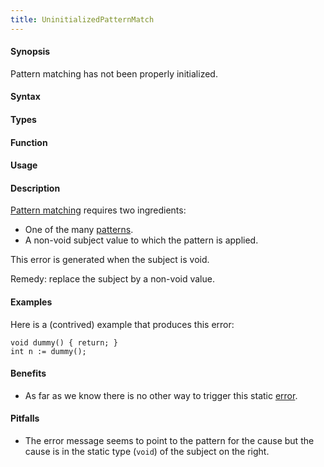 ```yaml
---
title: UninitializedPatternMatch
---
```


#### Synopsis

Pattern matching has not been properly initialized.

#### Syntax

#### Types

#### Function
       
#### Usage

#### Description

[Pattern matching]((RascalConcepts:PatternMatching)) requires two ingredients:

*  One of the many [patterns]((Rascal:Rascal-Patterns)).
*  A non-void subject value to which the pattern is applied.

This error is generated when the subject is void.

Remedy: replace the subject by a non-void value.

#### Examples

Here is a (contrived) example that produces this error:
```rascal-shell,error
void dummy() { return; }
int n := dummy();
```

#### Benefits

* As far as we know there is no other way to trigger this static [error]((CompileTimeErrors)).

#### Pitfalls

* The error message seems to point to the pattern for the cause but the cause is in the static type (`void`) of the subject on the right.
